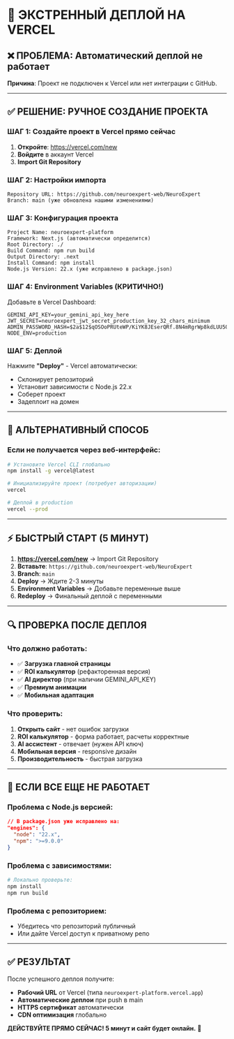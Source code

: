 # 🚨 ЭКСТРЕННЫЙ ДЕПЛОЙ НА VERCEL

## ❌ ПРОБЛЕМА: Автоматический деплой не работает

**Причина**: Проект не подключен к Vercel или нет интеграции с GitHub.

---

## ✅ РЕШЕНИЕ: РУЧНОЕ СОЗДАНИЕ ПРОЕКТА

### ШАГ 1: Создайте проект в Vercel прямо сейчас

1. **Откройте**: https://vercel.com/new
2. **Войдите** в аккаунт Vercel
3. **Import Git Repository**

### ШАГ 2: Настройки импорта

```
Repository URL: https://github.com/neuroexpert-web/NeuroExpert
Branch: main (уже обновлена нашими изменениями)
```

### ШАГ 3: Конфигурация проекта

```
Project Name: neuroexpert-platform
Framework: Next.js (автоматически определится)
Root Directory: ./
Build Command: npm run build  
Output Directory: .next
Install Command: npm install
Node.js Version: 22.x (уже исправлено в package.json)
```

### ШАГ 4: Environment Variables (КРИТИЧНО!)

Добавьте в Vercel Dashboard:

```
GEMINI_API_KEY=your_gemini_api_key_here
JWT_SECRET=neuroexpert_jwt_secret_production_key_32_chars_minimum
ADMIN_PASSWORD_HASH=$2a$12$qOSOoPRUteWP/KiYK8JEserQRf.8N4mRgrWp8kdLUU50enPsAVm4G
NODE_ENV=production
```

### ШАГ 5: Деплой

Нажмите **"Deploy"** - Vercel автоматически:
- Склонирует репозиторий
- Установит зависимости с Node.js 22.x
- Соберет проект
- Задеплоит на домен

---

## 🎯 АЛЬТЕРНАТИВНЫЙ СПОСОБ

### Если не получается через веб-интерфейс:

```bash
# Установите Vercel CLI глобально
npm install -g vercel@latest

# Инициализируйте проект (потребует авторизации)
vercel

# Деплой в production
vercel --prod
```

---

## ⚡ БЫСТРЫЙ СТАРТ (5 МИНУТ)

1. **https://vercel.com/new** → Import Git Repository
2. **Вставьте**: `https://github.com/neuroexpert-web/NeuroExpert`
3. **Branch**: `main`
4. **Deploy** → Ждите 2-3 минуты
5. **Environment Variables** → Добавьте переменные выше
6. **Redeploy** → Финальный деплой с переменными

---

## 🔍 ПРОВЕРКА ПОСЛЕ ДЕПЛОЯ

### Что должно работать:
- ✅ **Загрузка главной страницы**
- ✅ **ROI калькулятор** (рефакторенная версия)
- ✅ **AI директор** (при наличии GEMINI_API_KEY)
- ✅ **Премиум анимации**
- ✅ **Мобильная адаптация**

### Что проверить:
1. **Открыть сайт** - нет ошибок загрузки
2. **ROI калькулятор** - форма работает, расчеты корректные
3. **AI ассистент** - отвечает (нужен API ключ)
4. **Мобильная версия** - responsive дизайн
5. **Производительность** - быстрая загрузка

---

## 🚨 ЕСЛИ ВСЕ ЕЩЕ НЕ РАБОТАЕТ

### Проблема с Node.js версией:
```json
// В package.json уже исправлено на:
"engines": {
  "node": "22.x",
  "npm": ">=9.0.0"
}
```

### Проблема с зависимостями:
```bash
# Локально проверьте:
npm install
npm run build
```

### Проблема с репозиторием:
- Убедитесь что репозиторий публичный
- Или дайте Vercel доступ к приватному репо

---

## ✅ РЕЗУЛЬТАТ

После успешного деплоя получите:
- **Рабочий URL** от Vercel (типа `neuroexpert-platform.vercel.app`)
- **Автоматические деплои** при push в main
- **HTTPS сертификат** автоматически
- **CDN оптимизация** глобально

**ДЕЙСТВУЙТЕ ПРЯМО СЕЙЧАС! 5 минут и сайт будет онлайн.** 🚀